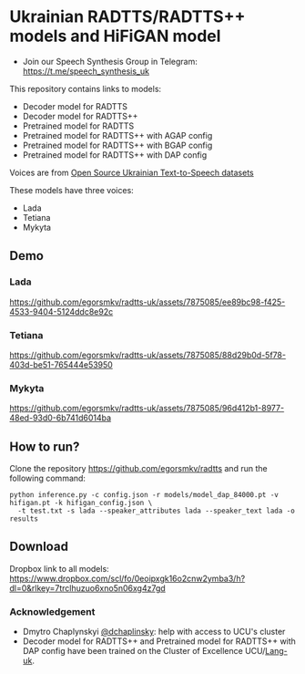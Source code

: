 # Ukrainian RADTTS/RADTTS++ models and HiFiGAN model

- Join our Speech Synthesis Group in Telegram: https://t.me/speech_synthesis_uk

This repository contains links to models:

- Decoder model for RADTTS
- Decoder model for RADTTS++
- Pretrained model for RADTTS
- Pretrained model for RADTTS++ with AGAP config
- Pretrained model for RADTTS++ with BGAP config 
- Pretrained model for RADTTS++ with DAP config

Voices are from [Open Source Ukrainian Text-to-Speech datasets](https://github.com/egorsmkv/ukrainian-tts-datasets)

These models have three voices:

- Lada
- Tetiana
- Mykyta

## Demo

### Lada

https://github.com/egorsmkv/radtts-uk/assets/7875085/ee89bc98-f425-4533-9404-5124ddc8e92c

### Tetiana

https://github.com/egorsmkv/radtts-uk/assets/7875085/88d29b0d-5f78-403d-be51-765444e53950

### Mykyta

https://github.com/egorsmkv/radtts-uk/assets/7875085/96d412b1-8977-48ed-93d0-6b741d6014ba

## How to run?

Clone the repository https://github.com/egorsmkv/radtts and run the following command:

```
python inference.py -c config.json -r models/model_dap_84000.pt -v hifigan.pt -k hifigan_config.json \
  -t test.txt -s lada --speaker_attributes lada --speaker_text lada -o results
```

## Download

Dropbox link to all models: https://www.dropbox.com/scl/fo/0eoipxgk16o2cnw2ymba3/h?dl=0&rlkey=7trclhuzuo6xno5n06xg4z7gd

### Acknowledgement

- Dmytro Chaplynskyi [@dchaplinsky](https://github.com/dchaplinsky): help with access to UCU's cluster
- Decoder model for RADTTS++ and Pretrained model for RADTTS++ with DAP config have been trained on the Cluster of Excellence UCU/[Lang-uk](https://github.com/lang-uk).
